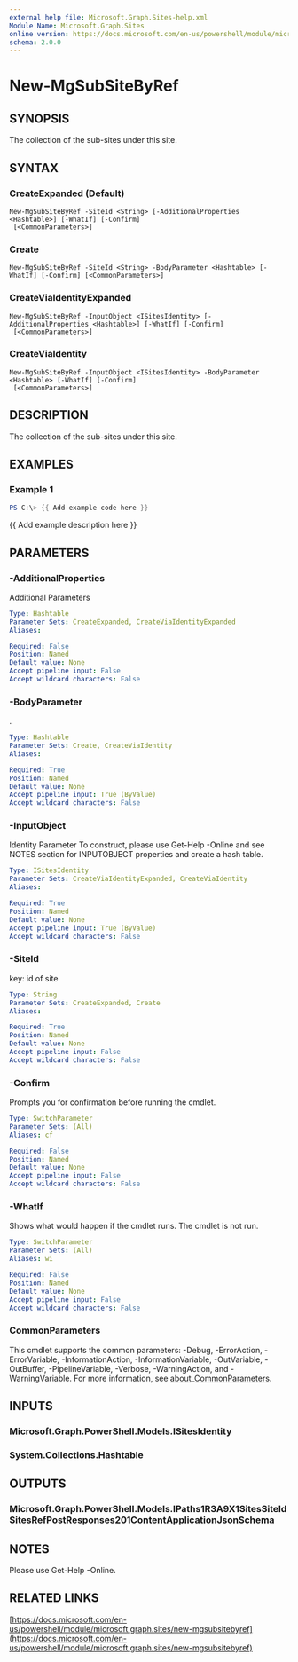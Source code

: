 ```yaml
---
external help file: Microsoft.Graph.Sites-help.xml
Module Name: Microsoft.Graph.Sites
online version: https://docs.microsoft.com/en-us/powershell/module/microsoft.graph.sites/new-mgsubsitebyref
schema: 2.0.0
---
```


# New-MgSubSiteByRef

## SYNOPSIS
The collection of the sub-sites under this site.

## SYNTAX

### CreateExpanded (Default)
```
New-MgSubSiteByRef -SiteId <String> [-AdditionalProperties <Hashtable>] [-WhatIf] [-Confirm]
 [<CommonParameters>]
```

### Create
```
New-MgSubSiteByRef -SiteId <String> -BodyParameter <Hashtable> [-WhatIf] [-Confirm] [<CommonParameters>]
```

### CreateViaIdentityExpanded
```
New-MgSubSiteByRef -InputObject <ISitesIdentity> [-AdditionalProperties <Hashtable>] [-WhatIf] [-Confirm]
 [<CommonParameters>]
```

### CreateViaIdentity
```
New-MgSubSiteByRef -InputObject <ISitesIdentity> -BodyParameter <Hashtable> [-WhatIf] [-Confirm]
 [<CommonParameters>]
```

## DESCRIPTION
The collection of the sub-sites under this site.

## EXAMPLES

### Example 1
```powershell
PS C:\> {{ Add example code here }}
```

{{ Add example description here }}

## PARAMETERS

### -AdditionalProperties
Additional Parameters

```yaml
Type: Hashtable
Parameter Sets: CreateExpanded, CreateViaIdentityExpanded
Aliases:

Required: False
Position: Named
Default value: None
Accept pipeline input: False
Accept wildcard characters: False
```

### -BodyParameter
.

```yaml
Type: Hashtable
Parameter Sets: Create, CreateViaIdentity
Aliases:

Required: True
Position: Named
Default value: None
Accept pipeline input: True (ByValue)
Accept wildcard characters: False
```

### -InputObject
Identity Parameter
To construct, please use Get-Help -Online and see NOTES section for INPUTOBJECT properties and create a hash table.

```yaml
Type: ISitesIdentity
Parameter Sets: CreateViaIdentityExpanded, CreateViaIdentity
Aliases:

Required: True
Position: Named
Default value: None
Accept pipeline input: True (ByValue)
Accept wildcard characters: False
```

### -SiteId
key: id of site

```yaml
Type: String
Parameter Sets: CreateExpanded, Create
Aliases:

Required: True
Position: Named
Default value: None
Accept pipeline input: False
Accept wildcard characters: False
```

### -Confirm
Prompts you for confirmation before running the cmdlet.

```yaml
Type: SwitchParameter
Parameter Sets: (All)
Aliases: cf

Required: False
Position: Named
Default value: None
Accept pipeline input: False
Accept wildcard characters: False
```

### -WhatIf
Shows what would happen if the cmdlet runs.
The cmdlet is not run.

```yaml
Type: SwitchParameter
Parameter Sets: (All)
Aliases: wi

Required: False
Position: Named
Default value: None
Accept pipeline input: False
Accept wildcard characters: False
```

### CommonParameters
This cmdlet supports the common parameters: -Debug, -ErrorAction, -ErrorVariable, -InformationAction, -InformationVariable, -OutVariable, -OutBuffer, -PipelineVariable, -Verbose, -WarningAction, and -WarningVariable. For more information, see [about_CommonParameters](http://go.microsoft.com/fwlink/?LinkID=113216).

## INPUTS

### Microsoft.Graph.PowerShell.Models.ISitesIdentity
### System.Collections.Hashtable
## OUTPUTS

### Microsoft.Graph.PowerShell.Models.IPaths1R3A9X1SitesSiteIdSitesRefPostResponses201ContentApplicationJsonSchema
## NOTES
Please use Get-Help -Online.

## RELATED LINKS

[https://docs.microsoft.com/en-us/powershell/module/microsoft.graph.sites/new-mgsubsitebyref](https://docs.microsoft.com/en-us/powershell/module/microsoft.graph.sites/new-mgsubsitebyref)

